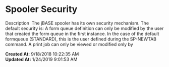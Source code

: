 # Spooler Security

Description  The jBASE spooler has its own security mechanism. The default security is: A form queue definition can only be modified by the user that created the form queue in the first instance. In the case of the default formqueue (STANDARD), this is the user defined during the SP-NEWTAB command. A print job can only be viewed or modified only by   

**Created At:** 9/18/2018 10:22:35 AM  
**Updated At:** 1/24/2019 9:01:53 AM  


